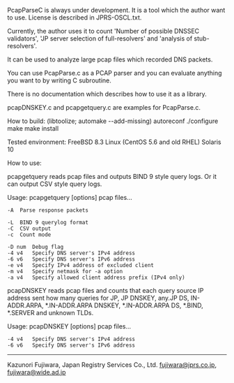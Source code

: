PcapParseC is always under development.
It is a tool which the author want to use.
License is described in JPRS-OSCL.txt.

Currently, the author uses it to count 'Number of possible DNSSEC validators',
'JP server selection of full-resolvers' and 'analysis of stub-resolvers'.

It can be used to analyze large pcap files which recorded DNS packets.

You can use PcapParse.c as a PCAP parser
and you can evaluate anything you want to by writing C subroutine.

There is no documentation which describes how to use it as a library.

pcapDNSKEY.c and pcapgetquery.c are examples for PcapParse.c.

How to build:
	(libtoolize; automake --add-missing)
	autoreconf
	./configure
	make
	make install

Tested environment:
	FreeBSD 8.3
	Linux (CentOS 5.6 and old RHEL)
	Solaris 10

How to use:

pcapgetquery reads pcap files and outputs BIND 9 style query logs.
Or it can output CSV style query logs.

Usage: pcapgetquery [options] pcap files...

	-A	Parse response packets

	-L	BIND 9 querylog format
	-C	CSV output
	-c	Count mode

	-D num	Debug flag
	-4 v4	Specify DNS server's IPv4 address
	-6 v6	Specify DNS server's IPv6 address
	-e v4	Specify IPv4 address of excluded client
	-m v4	Specify netmask for -a option
	-a v4	Specify allowed client address prefix (IPv4 only)

pcapDNSKEY reads pcap files and counts that each query source IP address sent
how many queries for JP, JP DNSKEY, any.JP DS, IN-ADDR.ARPA, *.IN-ADDR.ARPA DNSKEY,
*.IN-ADDR.ARPA DS, *.BIND, *.SERVER and unknown TLDs.

Usage: pcapDNSKEY [options] pcap files...

	-4 v4	Specify DNS server's IPv4 address
	-6 v6	Specify DNS server's IPv6 address

---------------------------
Kazunori Fujiwara, Japan Registry Services Co., Ltd.
  <fujiwara@jprs.co.jp>, <fujiwara@wide.ad.jp>
